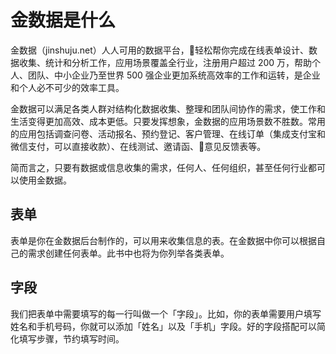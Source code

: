 # 金数据是什么

金数据（jinshuju.net）人人可用的数据平台，轻松帮你完成在线表单设计、数据收集、统计和分析工作，应用场景覆盖全行业，注册用户超过 200 万，帮助个人、团队、中小企业乃至世界 500 强企业更加系统高效率的工作和运转，是企业和个人必不可少的效率工具。

金数据可以满足各类人群对结构化数据收集、整理和团队间协作的需求，使工作和生活变得更加高效、成本更低。只要发挥想象，金数据的应用场景数不胜数。常用的应用包括调查问卷、活动报名、预约登记、客户管理、在线订单（集成支付宝和微信支付，可以直接收款）、在线测试、邀请函、意见反馈表等。

简而言之，只要有数据或信息收集的需求，任何人、任何组织，甚至任何行业都可以使用金数据。

## 表单

表单是你在金数据后台制作的，可以用来收集信息的表。在金数据中你可以根据自己的需求创建任何表单。此书中也将为你列举各类表单。

## 字段

我们把表单中需要填写的每一行叫做一个「字段」。比如，你的表单需要用户填写姓名和手机号码，你就可以添加「姓名」以及「手机」字段。好的字段搭配可以简化填写步骤，节约填写时间。

